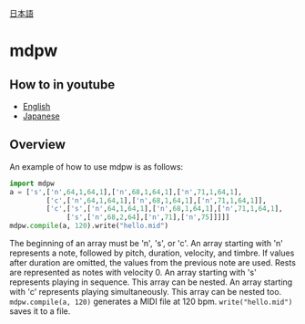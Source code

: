 [日本語](README.ja.md)
# mdpw

## How to in youtube
- [English](https://youtu.be/YkBtc0jgHjk)
- [Japanese](https://youtu.be/LU0w-Ieol3Q)

 ## Overview
 An example of how to use mdpw is as follows:
```python
import mdpw
a = ['s',['n',64,1,64,1],['n',68,1,64,1],['n',71,1,64,1],
         ['c',['n',64,1,64,1],['n',68,1,64,1],['n',71,1,64,1]],
         ['c',['s',['n',64,1,64,1],['n',68,1,64,1],['n',71,1,64,1],
              ['s',['n',68,2,64],['n',71],['n',75]]]]]
mdpw.compile(a, 120).write("hello.mid")
```

The beginning of an array must be 'n', 's', or 'c'.
An array starting with 'n' represents a note, followed by pitch, duration, velocity, and timbre. If values after duration are omitted, the values from the previous note are used. Rests are represented as notes with velocity 0.
An array starting with 's' represents playing in sequence. This array can be nested.
An array starting with 'c' represents playing simultaneously. This array can be nested too.
`mdpw.compile(a, 120)` generates a MIDI file at 120 bpm.
`write("hello.mid")` saves it to a file.

